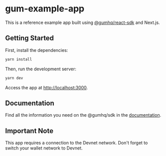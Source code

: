 # gum-example-app

This is a reference example app built using [@gumhq/react-sdk](https://github.com/gumhq/sdk/tree/master/packages/react-sdk) and Next.js.

## Getting Started

First, install the dependencies:

```bash
yarn install
```

Then, run the development server:

```bash
yarn dev
```

Access the app at [http://localhost:3000](http://localhost:3000).

## Documentation

Find all the information you need on the @gumhq/sdk in the [documentation](https://docs.gum.fun/).

## Important Note

This app requires a connection to the Devnet network. Don't forget to switch your wallet network to Devnet.
